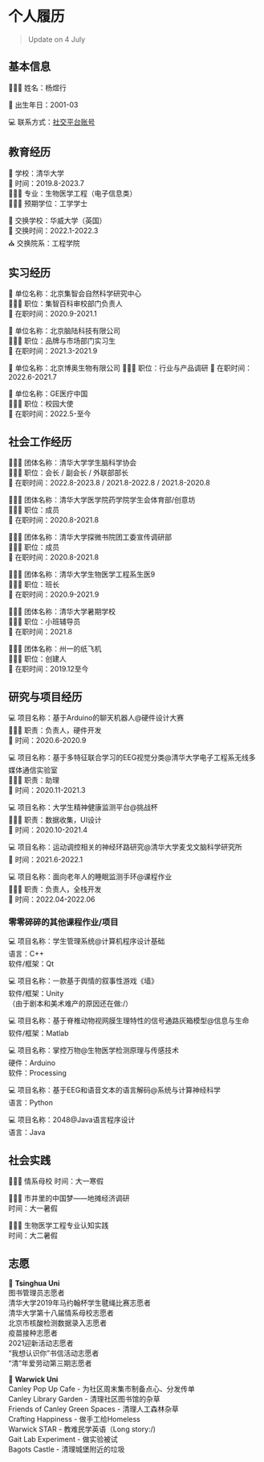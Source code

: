 # 个人履历
> Update on 4 July
## 基本信息
🤵🏻‍♀️ 姓名：杨煜行

📅 出生年日：2001-03  

💻 联系方式：[社交平台账号](socialmedia.md)

## 教育经历
🏫 学校：清华大学     
📅 时间：2019.8-2023.7        
👩🏻‍💻 专业：生物医学工程（电子信息类）     
👩🏻‍🎓 预期学位：工学学士		 

🏫 交换学校：华威大学（英国）	  
📅 交换时间：2022.1-2022.3		   
⛪️ 交换院系：工程学院

## 实习经历
🏢 单位名称：北京集智会自然科学研究中心	    
👩🏻‍💻 职位：集智百科审校部门负责人    
📅 在职时间：2020.9-2021.1     

🏢 单位名称：北京脑陆科技有限公司	    		    
👩🏻‍💻 职位：品牌与市场部门实习生		   
📅 在职时间：2021.3-2021.9     

🏢 单位名称：北京博奥生物有限公司
👩🏻‍💻 职位：行业与产品调研
📅 在职时间：2022.6-2021.7     

🏢 单位名称：GE医疗中国	    		    
👩🏻‍💻 职位：校园大使   	   
📅 在职时间：2022.5-至今   

## 社会工作经历
🧑‍🤝‍🧑 团体名称：清华大学学生脑科学协会    
👩🏻‍💻 职位：会长 / 副会长 / 外联部部长    
📅 在职时间：2022.8-2023.8 / 2021.8-2022.8 / 2021.8-2020.8

🧑‍🤝‍🧑 团体名称：清华大学医学院药学院学生会体育部/创意坊    
👩🏻‍💻 职位：成员   
📅 在职时间：2020.8-2021.8 

🧑‍🤝‍🧑 团体名称：清华大学探微书院团工委宣传调研部   
👩🏻‍💻 职位：成员   
📅 在职时间：2020.8-2021.8 

🧑‍🤝‍🧑 团体名称：清华大学生物医学工程系生医9    
👩🏻‍💻 职位：班长   
📅 在职时间：2020.9-2021.9

🧑‍🤝‍🧑 团体名称：清华大学暑期学校  
👩🏻‍💻 职位：小班辅导员    
📅 在职时间：2021.8    

🧑‍🤝‍🧑 团体名称：州一的纸飞机  
👩🏻‍💻 职位：创建人    
📅 在职时间：2019.12至今

## 研究与项目经历
💻 项目名称：基于Arduino的聊天机器人@硬件设计大赛    
👩🏻‍💻 职责：负责人，硬件开发   
📅 时间：2020.6-2020.9   

💻 项目名称：基于多特征联合学习的EEG视觉分类@清华大学电子工程系无线多媒体通信实验室   
👩🏻‍💻 职责：助理  
📅 时间：2020.11-2021.3    

💻 项目名称：大学生精神健康监测平台@挑战杯   
👩🏻‍💻 职责：数据收集，UI设计  
📅 时间：2020.10-2021.4 

💻 项目名称：运动调控相关的神经环路研究@清华大学麦戈文脑科学研究所  
📅 时间：2021.6-2022.1

💻 项目名称：面向老年人的睡眠监测手环@课程作业  
👩🏻‍💻 职责：负责人，全栈开发  
📅 时间：2022.04-2022.06   

### 零零碎碎的其他课程作业/项目
💻 项目名称：学生管理系统@计算机程序设计基础    
语言：C++   
软件/框架：Qt   

💻 项目名称：一款基于舆情的叙事性游戏《墙》     
软件/框架：Unity    
（由于剧本和美术难产的原因还在做:/） 

💻 项目名称：基于脊椎动物视网膜生理特性的信号通路灰箱模型@信息与生命    
软件/框架：Matlab

💻 项目名称：掌控万物@生物医学检测原理与传感技术    
硬件：Arduino   
软件：Processing

💻 项目名称：基于EEG和语音文本的语言解码@系统与计算神经科学   
语言：Python

💻 项目名称：2048@Java语言程序设计  
语言：Java

## 社会实践
🚶🏻‍♀️ 情系母校
时间：大一寒假

🚶🏻‍♀️ 市井里的中国梦——地摊经济调研     
时间：大一暑假

🚶🏻‍♀️ 生物医学工程专业认知实践     
时间：大二暑假

## 志愿 
🏢 **Tsinghua Uni**   
图书管理员志愿者    
清华大学2019年马约翰杯学生毽绳比赛志愿者    
清华大学第十八届情系母校志愿者      
北京市核酸检测数据录入志愿者    
疫苗接种志愿者  
2021迎新活动志愿者  
“我想认识你”书信活动志愿者  
“清”年爱劳动第三期志愿者    

🏢 **Warwick Uni**  
Canley Pop Up Cafe - 为社区周末集市制备点心、分发传单    
Canley Library Garden - 清理社区图书馆的杂草    
Friends of Canley Green Spaces - 清理人工森林杂草   
Crafting Happiness - 做手工给Homeless   
Warwick STAR - 教难民学英语（Long story:/)  
Gait Lab Experiment -  做实验被试   
Bagots Castle   - 清理城堡附近的垃圾    